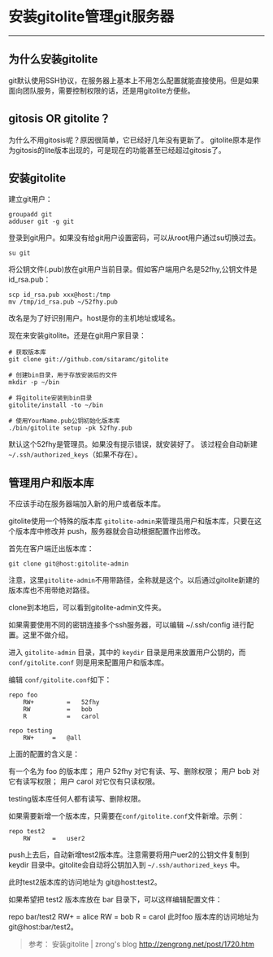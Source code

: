 # 安装gitolite管理git服务器

---

## 为什么安装gitolite
git默认使用SSH协议，在服务器上基本上不用怎么配置就能直接使用。但是如果面向团队服务，需要控制权限的话，还是用gitolite方便些。

## gitosis OR gitolite？
为什么不用gitosis呢？原因很简单，它已经好几年没有更新了。
gitolite原本是作为gitosis的lite版本出现的，可是现在的功能甚至已经超过gitosis了。

## 安装gitolite

建立git用户：
```
groupadd git
adduser git -g git
```

登录到git用户。如果没有给git用户设置密码，可以从root用户通过su切换过去。
```
su git
```

将公钥文件(.pub)放在git用户当前目录。假如客户端用户名是52fhy,公钥文件是id_rsa.pub：

```
scp id_rsa.pub xxx@host:/tmp
mv /tmp/id_rsa.pub ~/52fhy.pub
```
改名是为了好识别用户。host是你的主机地址或域名。

现在来安装gitolite。还是在git用户家目录：
```
# 获取版本库
git clone git://github.com/sitaramc/gitolite

# 创建bin目录，用于存放安装后的文件
mkdir -p ~/bin

# 将gitolite安装到bin目录
gitolite/install -to ~/bin

# 使用YourName.pub公钥初始化版本库
./bin/gitolite setup -pk 52fhy.pub
```

默认这个52fhy是管理员。如果没有提示错误，就安装好了。
该过程会自动新建`~/.ssh/authorized_keys`（如果不存在）。


## 管理用户和版本库

不应该手动在服务器端加入新的用户或者版本库。

gitolite使用一个特殊的版本库 `gitolite-admin`来管理员用户和版本库，只要在这个版本库中修改并 push，服务器就会自动根据配置作出修改。

首先在客户端迁出版本库：
```
git clone git@host:gitolite-admin
```
注意，这里`gitolite-admin`不用带路径，全称就是这个。以后通过gitolite新建的版本库也不用带绝对路径。

clone到本地后，可以看到gitolite-admin文件夹。

如果需要使用不同的密钥连接多个ssh服务器，可以编辑 ~/.ssh/config 进行配置。这里不做介绍。

进入 `gitolite-admin` 目录，其中的 `keydir` 目录是用来放置用户公钥的，而 `conf/gitolite.conf` 则是用来配置用户和版本库。

编辑 `conf/gitolite.conf`如下：
```
repo foo
    RW+         =   52fhy
    RW          =   bob
    R           =   carol
	
repo testing
    RW+     =   @all
```

上面的配置的含义是：

有一个名为 foo 的版本库；
用户 52fhy 对它有读、写、删除权限；
用户 bob 对它有读写权限；
用户 carol 对它仅有只读权限。

testing版本库任何人都有读写、删除权限。

如果需要新增一个版本库，只需要在`conf/gitolite.conf`文件新增。示例：
```
repo test2
	RW  	=   user2
```

push上去后，自动新增test2版本库。注意需要将用户uer2的公钥文件复制到keydir 目录中。gitolite会自动将公钥加入到 `~/.ssh/authorized_keys` 中。

此时test2版本库的访问地址为 git@host:test2。

如果希望把 test2 版本库放在 bar 目录下，可以这样编辑配置文件：

repo bar/test2
    RW+         =   alice
    RW          =   bob
    R           =   carol
此时foo 版本库的访问地址为 git@host:bar/test2。

>参考：
安装gitolite | zrong's blog
http://zengrong.net/post/1720.htm